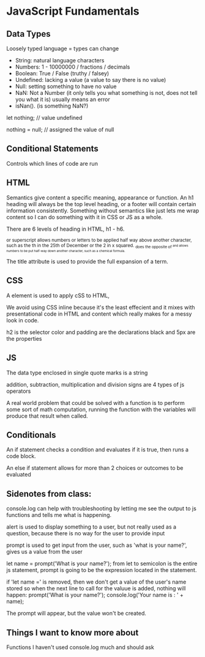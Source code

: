 # JavaScript Fundamentals

## Data Types

Loosely typed language = types can change

- String: natural language characters
- Numbers:  1 - 10000000 / fractions / decimals
- Boolean:  True / False (truthy / falsey)
- Undefined:  lacking a value (a value to say there is no value)
- Null:  setting something to have no value
- NaN: Not a Number (it only tells you what something is not, does not tell you what it is) usually means an error
- isNan(). (is something NaN?)

let nothing;  // value undefined

nothing = null; // assigned the value of null

## Conditional Statements

Controls which lines of code are run

## HTML

Semantics give content a specific meaning, appearance or function.  An h1 heading will always be the top level heading, or a footer will contain certain information consistently.  Something without semantics like <span> just lets me wrap content so I can do something with it in CSS or JS as a whole.

There are 6 levels of heading in HTML, h1 - h6.
  
<sup> or superscript allows numbers or letters to be applied half way above another character, such as the th in the 25th of December or the 2 in x squared.
<sub> does the opposite of <sup> and allows numbers to be put half-way down another character, such as a chemical formula.

The title attribute is used to provide the full expansion of a term.
  
## CSS

A <link> element is used to apply cSS to HTML, <link rel="stylesheet" href="location">
  
We avoid using CSS inline because it's the least effecient and it mixes with presentational code in HTML and content which really makes for a messy look in code.

h2 is the selector
color and padding are the declarations
black and 5px are the properties
  
## JS

The data type enclosed in single quote marks is a string
  
addition, subtraction, multiplication and division signs are 4 types of js operators
  
A real world problem that could be solved with a function is to perform some sort of math computation, running the function with the variables will produce that result when called.
  
## Conditionals
  
An if statement checks a condition and evaluates if it is true, then runs a code block.
  
An else if statement allows for more than 2 choices or outcomes to be evaluated
  




## Sidenotes from class:

console.log can help with troubleshooting by letting me see the output to js functions and tells me what is happening.

alert is used to display something to a user, but not really used as a question, because there is no way for the user to provide input

prompt is used to get input from the user, such as 'what is your name?', gives us a value from the user

let name = prompt('What is your name?');  from let to semicolon is the entire js statement, prompt is going to be the expression located in the statement.

if 'let name =' is removed, then we don't get a value of the user's name stored so when the next line to call for the valuue is added, nothing will happen:
prompt('What is your name?');
console.log('Your name is : ' + name);

The prompt will appear, but the value won't be created.

## Things I want to know more about

Functions
I haven't used console.log much and should ask

